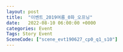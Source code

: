 ```yaml
---
layout: post
title:  "이벤트_2019여름_0화_오프닝"
date:   2022-08-10 06:00:00 +0000
categories: Event
Tags: Story Event
SceneCode: ["scene_evt190627_cp0_q1_s10"]
---
```

